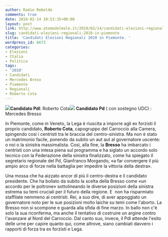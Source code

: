 ```yaml
---
author: Radio Rebelde
comments: true
date: 2010-02-14 10:53:35+00:00
layout: post
link: http://www.atomodelmale.it/2010/02/14/candidati-elezioni-regionali-2010-in-piemonte/
slug: candidati-elezioni-regionali-2010-in-piemonte
title: 'Candidati Elezioni Regionali 2010 in Piemonte. '
wordpress_id: 6673
categories:
- Elezioni
- Italia
- Politica
tags:
- '2010'
- Candidati
- Mercedes Breso
- Piemonte
- Regionali
- Roberto Cota
---
```


**![](http://www.atomodelmale.it/wp-content/uploads/2010/02/Bresso-259x300.jpg)Candidato Pdl**: Roberto Cota![](http://www.atomodelmale.it/wp-content/uploads/2010/02/7feeade7a3968a9abcdfde7120904229_immagine_det-226x300.jpg)
**Candidato Pd** ( con sostegno UDC) : Mercedes Bresso

In Piemonte, come in Veneto, la Lega è riuscita a imporre agli ex forzisti il proprio candidato, **Roberto Cota**, capogruppo del Carroccio alla Camera, spingendo così i centristi tra le braccia del centro-sinistra.
Ma non è stato un matrimonio facile, ponendo da subito un aut aut al governatore uscente: o noi o la sinistra massimalista. Così, alla fine, la **Bresso** ha imbarcato i centristi con una intesa piena sul programma e ha siglato un accordo solo tecnico con la Federazione della sinistra finalizzato, come ha spiegato il segretario regionale del Pd, Gianfranco Morgando, «a far convergere il più ampio arco di forze nella battaglia per impedire la vittoria della destra».<!-- more -->



Una mossa che ha aizzato ancor di più il centro-destra e il candidato presidente. Che ha bollato da subito la scelta della Bresso come «un accordo per le poltrone» sottolineando le diverse posizioni della sinistra estrema su temi cruciali per il futuro della regione. E  non ha risparmiato staffilate nemmeno ai centristi. Rei, a suo dire, di aver appoggiato un governatore noto per le sue posizioni molto laiche su temi come l'aborto. La Bresso non si scompone e guarda alla sfida di fine marzo. In ballo non c'è solo la sua riconferma, ma anche il tentativo di costruire un argine contro l'avanzare al Nord del Carroccio. Dal canto suo, invece, il Pdl attende l'esito delle urne per capire quanto qui, come altrove, siano cambiati davvero i rapporti di forza tra ex forzisti e Lega.
